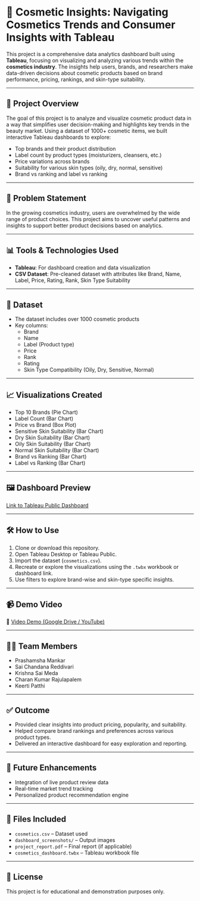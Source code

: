 
# 💄 Cosmetic Insights: Navigating Cosmetics Trends and Consumer Insights with Tableau

This project is a comprehensive data analytics dashboard built using **Tableau**, focusing on visualizing and analyzing various trends within the **cosmetics industry**. The insights help users, brands, and researchers make data-driven decisions about cosmetic products based on brand performance, pricing, rankings, and skin-type suitability.

---

## 📌 Project Overview

The goal of this project is to analyze and visualize cosmetic product data in a way that simplifies user decision-making and highlights key trends in the beauty market. Using a dataset of 1000+ cosmetic items, we built interactive Tableau dashboards to explore:

- Top brands and their product distribution
- Label count by product types (moisturizers, cleansers, etc.)
- Price variations across brands
- Suitability for various skin types (oily, dry, normal, sensitive)
- Brand vs ranking and label vs ranking

---

## 🧠 Problem Statement

In the growing cosmetics industry, users are overwhelmed by the wide range of product choices. This project aims to uncover useful patterns and insights to support better product decisions based on analytics.

---

## 📊 Tools & Technologies Used

- **Tableau**: For dashboard creation and data visualization
- **CSV Dataset**: Pre-cleaned dataset with attributes like Brand, Name, Label, Price, Rating, Rank, Skin Type Suitability

---

## 📁 Dataset

- The dataset includes over 1000 cosmetic products
- Key columns:
  - Brand
  - Name
  - Label (Product type)
  - Price
  - Rank
  - Rating
  - Skin Type Compatibility (Oily, Dry, Sensitive, Normal)

---

## 📈 Visualizations Created

- Top 10 Brands (Pie Chart)
- Label Count (Bar Chart)
- Price vs Brand (Box Plot)
- Sensitive Skin Suitability (Bar Chart)
- Dry Skin Suitability (Bar Chart)
- Oily Skin Suitability (Bar Chart)
- Normal Skin Suitability (Bar Chart)
- Brand vs Ranking (Bar Chart)
- Label vs Ranking (Bar Chart)

---

## 🖼️ Dashboard Preview

[Link to Tableau Public Dashboard](https://public.tableau.com/app/profile/prashamsha.mankar/viz/cosmeticsInsightDashboard/Dashboard1)

---

## 🛠️ How to Use

1. Clone or download this repository.
2. Open Tableau Desktop or Tableau Public.
3. Import the dataset (`cosmetics.csv`).
4. Recreate or explore the visualizations using the `.twbx` workbook or dashboard link.
5. Use filters to explore brand-wise and skin-type specific insights.

---

## 📹 Demo Video

🔗 [Video Demo (Google Drive / YouTube)](YOUR_LINK_HERE)

---

## 🧑‍💻 Team Members

- Prashamsha Mankar  
- Sai Chandana Reddivari  
- Krishna Sai Meda  
- Charan Kumar Rajulapalem  
- Keerti Patthi

---

## ✅ Outcome

- Provided clear insights into product pricing, popularity, and suitability.
- Helped compare brand rankings and preferences across various product types.
- Delivered an interactive dashboard for easy exploration and reporting.

---

## 📌 Future Enhancements

- Integration of live product review data
- Real-time market trend tracking
- Personalized product recommendation engine

---

## 📂 Files Included

- `cosmetics.csv` – Dataset used
- `dashboard_screenshots/` – Output images
- `project_report.pdf` – Final report (if applicable)
- `cosmetics_dashboard.twbx` – Tableau workbook file

---

## 📄 License

This project is for educational and demonstration purposes only.
